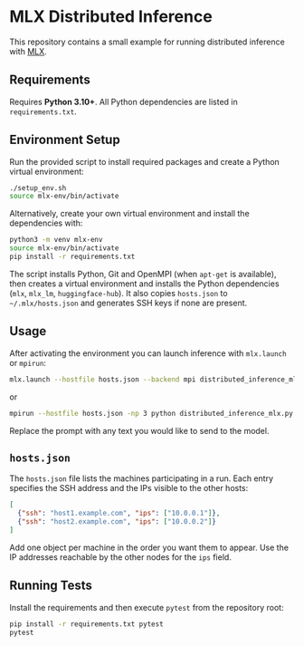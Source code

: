 # MLX Distributed Inference

This repository contains a small example for running distributed inference with [MLX](https://github.com/ml-explore/mlx).

## Requirements

Requires **Python 3.10+**. All Python dependencies are listed in
`requirements.txt`.

## Environment Setup

Run the provided script to install required packages and create a Python virtual environment:

```bash
./setup_env.sh
source mlx-env/bin/activate
```
Alternatively, create your own virtual environment and install the
dependencies with:

```bash
python3 -m venv mlx-env
source mlx-env/bin/activate
pip install -r requirements.txt
```

The script installs Python, Git and OpenMPI (when `apt-get` is available), then creates a virtual environment and installs the Python dependencies (`mlx`, `mlx_lm`, `huggingface-hub`). It also copies `hosts.json` to `~/.mlx/hosts.json` and generates SSH keys if none are present.

## Usage

After activating the environment you can launch inference with `mlx.launch` or `mpirun`:

```bash
mlx.launch --hostfile hosts.json --backend mpi distributed_inference_mlx.py "Your prompt here"
```

or

```bash
mpirun --hostfile hosts.json -np 3 python distributed_inference_mlx.py "Your prompt here"
```

Replace the prompt with any text you would like to send to the model.

## `hosts.json`

The `hosts.json` file lists the machines participating in a run. Each entry
specifies the SSH address and the IPs visible to the other hosts:

```json
[
  {"ssh": "host1.example.com", "ips": ["10.0.0.1"]},
  {"ssh": "host2.example.com", "ips": ["10.0.0.2"]}
]
```

Add one object per machine in the order you want them to appear. Use the IP
addresses reachable by the other nodes for the `ips` field.

## Running Tests

Install the requirements and then execute `pytest` from the repository root:

```bash
pip install -r requirements.txt pytest
pytest
```
